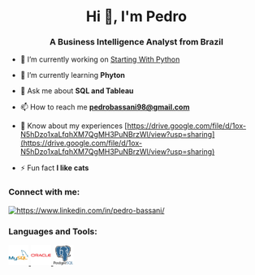 <h1 align="center">Hi 👋, I'm Pedro</h1>
<h3 align="center">A Business Intelligence Analyst from Brazil</h3>

- 🔭 I’m currently working on [Starting With Python](https://github.com/PedroBassani/learningPhyton)

- 🌱 I’m currently learning **Phyton**

- 💬 Ask me about **SQL and Tableau**

- 📫 How to reach me **pedrobassani98@gmail.com**

- 📄 Know about my experiences [https://drive.google.com/file/d/1ox-N5hDzo1xaLfqhXM7QgMH3PuNBrzWl/view?usp=sharing](https://drive.google.com/file/d/1ox-N5hDzo1xaLfqhXM7QgMH3PuNBrzWl/view?usp=sharing)

- ⚡ Fun fact **I like cats**

<h3 align="left">Connect with me:</h3>
<p align="left">
<a href="https://linkedin.com/in/https://www.linkedin.com/in/pedro-bassani/" target="blank"><img align="center" src="https://raw.githubusercontent.com/rahuldkjain/github-profile-readme-generator/master/src/images/icons/Social/linked-in-alt.svg" alt="https://www.linkedin.com/in/pedro-bassani/" height="30" width="40" /></a>
</p>

<h3 align="left">Languages and Tools:</h3>
<p align="left"> <a href="https://www.mysql.com/" target="_blank" rel="noreferrer"> <img src="https://raw.githubusercontent.com/devicons/devicon/master/icons/mysql/mysql-original-wordmark.svg" alt="mysql" width="40" height="40"/> </a> <a href="https://www.oracle.com/" target="_blank" rel="noreferrer"> <img src="https://raw.githubusercontent.com/devicons/devicon/master/icons/oracle/oracle-original.svg" alt="oracle" width="40" height="40"/> </a> <a href="https://www.postgresql.org" target="_blank" rel="noreferrer"> <img src="https://raw.githubusercontent.com/devicons/devicon/master/icons/postgresql/postgresql-original-wordmark.svg" alt="postgresql" width="40" height="40"/> </a> </p>
